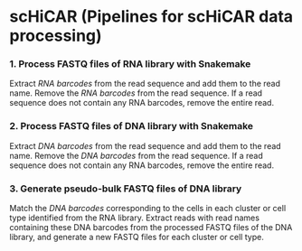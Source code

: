 # scHiCAR (Pipelines for scHiCAR data processing)

### 1. Process FASTQ files of RNA library with Snakemake
Extract *RNA barcodes* from the read sequence and add them to the read name. Remove the *RNA barcodes* from the read sequence. If a read sequence does not contain any RNA barcodes, remove the entire read.
### 2. Process FASTQ files of DNA library with Snakemake
Extract *DNA barcodes* from the read sequence and add them to the read name. Remove the *DNA barcodes* from the read sequence. If a read sequence does not contain any RNA barcodes, remove the entire read.
### 3. Generate pseudo-bulk FASTQ files of DNA library
Match the *DNA barcodes* corresponding to the cells in each cluster or cell type identified from the RNA library. Extract reads with read names containing these DNA barcodes from the processed FASTQ files of the DNA library, and generate a new FASTQ files for each cluster or cell type.
